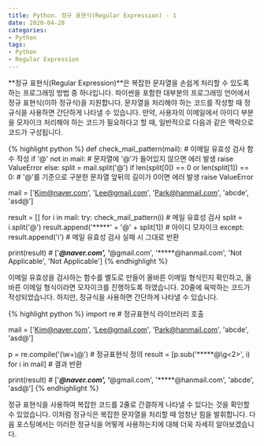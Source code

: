 ```yaml
---
title: Python. 정규 표현식(Regular Expression) - 1
date: 2020-04-28
categories:
- Python
tags:
- Python
- Regular Expression
---
```


**정규 표현식(Regular Expression)**은 복잡한 문자열을 손쉽게 처리할 수 있도록 하는 프로그래밍 방법 중 하나입니다. 파이썬을 포함한 대부분의 프로그래밍 언어에서 정규 표현식(이하 정규식)을 지원합니다. 문자열을 처리해야 하는 코드를 작성할 때 정규식을 사용하면 간단하게 나타낼 수 있습니다. 만약, 사용자의 이메일에서 아이디 부분을 모자이크 처리해야 하는 코드가 필요하다고 할 때, 일반적으로 다음과 같은 맥락으로 코드가 구성됩니다.

{% highlight python %}
def check_mail_pattern(mail): # 이메일 유효성 검사 함수 작성
    if '@' not in mail: # 문자열에 '@'가 들어있지 않으면 에러 발생
        raise ValueError
    else:
        split = mail.split('@')
        if len(split[0]) == 0 or len(split[1]) == 0: # '@'를 기준으로 구분한 문자열 앞뒤의 길이가 0이면 에러 발생
            raise ValueError


mail = ['Kim@naver.com', 'Lee@gmail.com', 'Park@hanmail.com', 'abcde', 'asd@']

result = []
for i in mail:
    try:
        check_mail_pattern(i) # 메일 유효성 검사
        split = i.split('@') 
        result.append('*****' + '@' + split[1]) # 아이디 모자이크
    except:
        result.append('i') # 메일 유효성 검사 실패 시 그대로 반환
            
print(result) # ['*****@naver.com', '*****@gmail.com', '*****@hanmail.com', 'Not Applicable', 'Not Applicable']
{% endhighlight %}

이메일 유효성을 검사하는 함수를 별도로 만들어 올바른 이메일 형식인지 확인하고, 올바른 이메일 형식이라면 모자이크를 진행하도록 하였습니다. 20줄에 육박하는 코드가 작성되었습니다. 하지만, 정규식을 사용하면 간단하게 나타낼 수 있습니다.

{% highlight python %}
import re # 정규표현식 라이브러리 호출

mail = ['Kim@naver.com', 'Lee@gmail.com', 'Park@hanmail.com', 'abcde', 'asd@']

p = re.compile('(\w+)[@](\w+[.]\w+)') # 정규표현식 정의
result = [p.sub('*****@\g<2>', i) for i in mail] # 결과 반환

print(result) # ['*****@naver.com', '*****@gmail.com', '*****@hanmail.com', 'abcde', 'asd@']
{% endhighlight %}

정규 표현식을 사용하여 복잡한 코드를 2줄로 간결하게 나타낼 수 있다는 것을 확인할 수 있었습니다. 이처럼 정규식은 복잡한 문자열을 처리할 때 엄청난 힘을 발휘합니다. 다음 포스팅에서는 이러한 정규식을 어떻게 사용하는지에 대해 더욱 자세히 알아보겠습니다.



